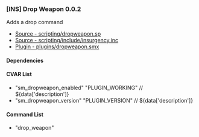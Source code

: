 ### [INS] Drop Weapon 0.0.2

Adds a drop command

 * [Source - scripting/dropweapon.sp](https://github.com/jaredballou/insurgency-sourcemod/blob/master/scripting/dropweapon.sp?raw=true)
 * [Source - scripting/include/insurgency.inc](https://github.com/jaredballou/insurgency-sourcemod/blob/master/scripting/include/insurgency.inc?raw=true)
 * [Plugin - plugins/dropweapon.smx](https://github.com/jaredballou/insurgency-sourcemod/blob/master/plugins/dropweapon.smx?raw=true)

#### Dependencies
#### CVAR List
 * "sm_dropweapon_enabled" "PLUGIN_WORKING" // ${data['description']}
 * "sm_dropweapon_version" "PLUGIN_VERSION" // ${data['description']}
#### Command List
 * "drop_weapon"
